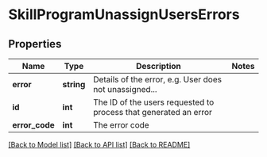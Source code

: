 # SkillProgramUnassignUsersErrors

## Properties
Name | Type | Description | Notes
------------ | ------------- | ------------- | -------------
**error** | **string** | Details of the error, e.g. User does not unassigned... | 
**id** | **int** | The ID of the users requested to process that generated an error | 
**error_code** | **int** | The error code | 

[[Back to Model list]](../README.md#documentation-for-models) [[Back to API list]](../README.md#documentation-for-api-endpoints) [[Back to README]](../README.md)


